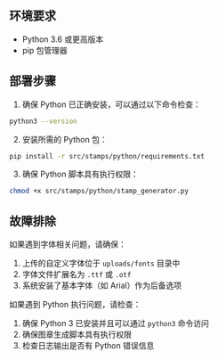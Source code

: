 ## 环境要求

- Python 3.6 或更高版本
- pip 包管理器

## 部署步骤

1. 确保 Python 已正确安装，可以通过以下命令检查：

```bash
python3 --version
```

2. 安装所需的 Python 包：

```bash
pip install -r src/stamps/python/requirements.txt
```

3. 确保 Python 脚本具有执行权限：

```bash
chmod +x src/stamps/python/stamp_generator.py
```

## 故障排除

如果遇到字体相关问题，请确保：

1. 上传的自定义字体位于 `uploads/fonts` 目录中
2. 字体文件扩展名为 `.ttf` 或 `.otf`
3. 系统安装了基本字体（如 Arial）作为后备选项

如果遇到 Python 执行问题，请检查：

1. 确保 Python 3 已安装并且可以通过 `python3` 命令访问
2. 确保图章生成脚本具有执行权限
3. 检查日志输出是否有 Python 错误信息 